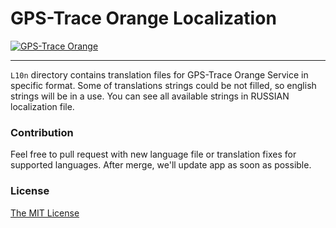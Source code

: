 GPS-Trace Orange Localization
==========================

[![GPS-Trace Orange](https://svcs.gps-trace.com/img/share/en/img.jpg)][SVCS]

---

[SVCS]: https://svcs.gps-trace.com/

`L10n` directory contains translation files for GPS-Trace Orange Service in specific format.
Some of translations strings could be not filled, so english strings will be in a use.
You can see all available strings in RUSSIAN localization file.

### Contribution
Feel free to pull request with new language file or translation fixes for supported languages.
After merge, we'll update app as soon as possible.

### License
[The MIT License](../master/LICENSE)